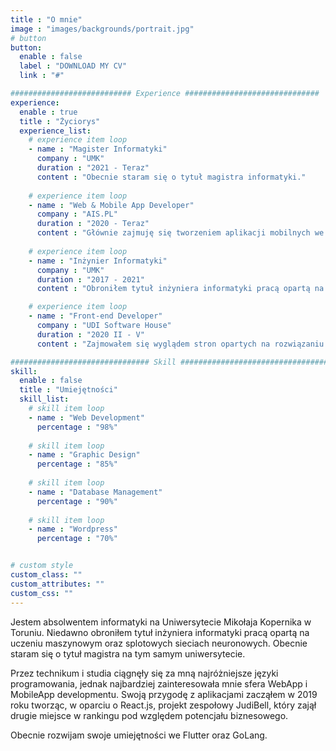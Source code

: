 ```yaml
---
title : "O mnie"
image : "images/backgrounds/portrait.jpg"
# button
button:
  enable : false
  label : "DOWNLOAD MY CV"
  link : "#"

########################### Experience ##############################
experience:
  enable : true
  title : "Życiorys"
  experience_list:
    # experience item loop
    - name : "Magister Informatyki"
      company : "UMK"
      duration : "2021 - Teraz"
      content : "Obecnie staram się o tytuł magistra informatyki."
      
    # experience item loop
    - name : "Web & Mobile App Developer"
      company : "AIS.PL"
      duration : "2020 - Teraz"
      content : "Głównie zajmuję się tworzeniem aplikacji mobilnych we Flutter, jednak w zakres moich obowiązków wchodzi również implementacja oraz opieka nad aplikacjami back-end różnych zastosowań."
      
    # experience item loop
    - name : "Inżynier Informatyki"
      company : "UMK"
      duration : "2017 - 2021"
      content : "Obroniłem tytuł inżyniera informatyki pracą opartą na uczeniu maszynowym oraz splotowych sieciach neuronowych."

    # experience item loop
    - name : "Front-end Developer"
      company : "UDI Software House"
      duration : "2020 II - V"
      content : "Zajmowałem się wyglądem stron opartych na rozwiązaniu WordPress."

############################### Skill #################################
skill:
  enable : false
  title : "Umiejętności"
  skill_list:
    # skill item loop
    - name : "Web Development"
      percentage : "98%"
      
    # skill item loop
    - name : "Graphic Design"
      percentage : "85%"
      
    # skill item loop
    - name : "Database Management"
      percentage : "90%"
      
    # skill item loop
    - name : "Wordpress"
      percentage : "70%"


# custom style
custom_class: "" 
custom_attributes: "" 
custom_css: ""
---
```


<p>Jestem absolwentem informatyki na Uniwersytecie Mikołaja Kopernika w Toruniu. Niedawno obroniłem tytuł inżyniera informatyki pracą opartą na uczeniu maszynowym oraz splotowych sieciach neuronowych. Obecnie staram się o tytuł magistra na tym samym uniwersytecie.</p>
<p>Przez technikum i studia ciągnęły się za mną najróżniejsze języki programowania, jednak najbardziej zainteresowała mnie sfera WebApp i MobileApp developmentu. Swoją przygodę z aplikacjami zacząłem w 2019 roku tworząc, w oparciu o React.js, projekt zespołowy JudiBell, który zajął drugie miejsce w rankingu pod względem potencjału biznesowego.</p>
<p>Obecnie rozwijam swoje umiejętności we Flutter oraz GoLang.</p>
